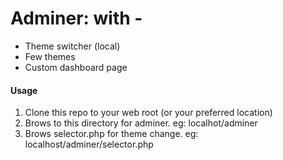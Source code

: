 # Adminer: with - 
* Theme switcher (local)
* Few themes
* Custom dashboard page

#### Usage
1. Clone this repo to your web root (or your preferred location)
2. Brows to this directory for adminer. eg: localhot/adminer
3. Brows selector.php for theme change. eg: localhost/adminer/selector.php 
 
